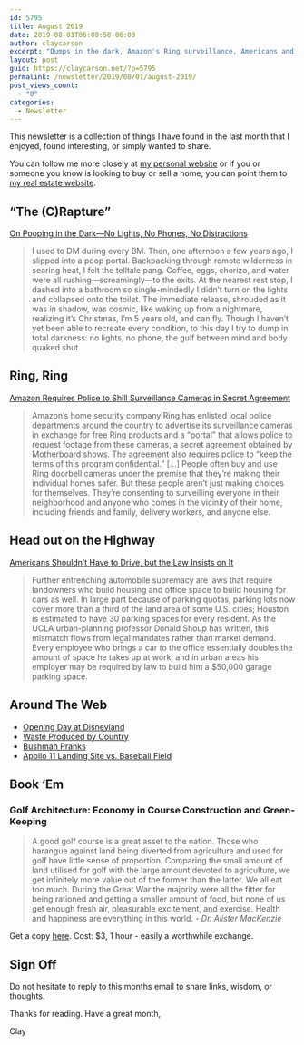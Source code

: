 ```yaml
---
id: 5795
title: August 2019
date: 2019-08-01T06:00:50-06:00
author: claycarson
excerpt: "Dumps in the dark, Amazon's Ring surveillance, Americans and driving, the first day at Disneyland, waste, a man in a bush, and the scale of the Apollo 11 landing site."
layout: post
guid: https://claycarson.net/?p=5795
permalink: /newsletter/2019/08/01/august-2019/
post_views_count:
  - "0"
categories:
  - Newsletter
---
```

<p>This newsletter is a collection of things I have found in the last month that I enjoyed, found interesting, or simply wanted to share.</p>
<p>You can follow me more closely at <a href="http://claycarson.net" title="Personal Website">my personal website</a> or if you or someone you know is looking to buy or sell a home, you can point them to <a href="http://claycarson.com" title="Business Website ">my real estate website</a>.</p>
<h2>“The (C)Rapture”</h2>
<p><a href="https://www.wired.com/story/pooping-dark/?verso=true" title="On Pooping in the Dark—No Lights, No Phones, No Distractions">On Pooping in the Dark—No Lights, No Phones, No Distractions</a></p>
<blockquote>
<p>I used to DM during every BM. Then, one afternoon a few years ago, I slipped into a poop portal. Backpacking through remote wilderness in searing heat, I felt the telltale pang. Coffee, eggs, chorizo, and water were all rushing—screamingly—to the exits. At the nearest rest stop, I dashed into a bathroom so single-mindedly I didn’t turn on the lights and collapsed onto the toilet. The immediate release, shrouded as it was in shadow, was cosmic, like waking up from a nightmare, realizing it’s Christmas, I’m 5 years old, and can fly. Though I haven’t yet been able to recreate every condition, to this day I try to dump in total darkness: no lights, no phone, the gulf between mind and body quaked shut.</p>
</blockquote>
<h2>Ring, Ring</h2>
<p><a href="https://www.vice.com/en_us/article/mb88za/amazon-requires-police-to-shill-surveillance-cameras-in-secret-agreement?xyz" title="Amazon Requires Police to Shill Surveillance Cameras in Secret Agreement">Amazon Requires Police to Shill Surveillance Cameras in Secret Agreement</a></p>
<blockquote>
<p>Amazon’s home security company Ring has enlisted local police departments around the country to advertise its surveillance cameras in exchange for free Ring products and a “portal” that allows police to request footage from these cameras, a secret agreement obtained by Motherboard shows. The agreement also requires police to “keep the terms of this program confidential.”
[…]
People often buy and use Ring doorbell cameras under the premise that they’re making their individual homes safer. But these people aren’t just making choices for themselves. They’re consenting to surveilling everyone in their neighborhood and anyone who comes in the vicinity of their home, including friends and family, delivery workers, and anyone else.</p>
</blockquote>
<h2>Head out on the Highway</h2>
<p><a href="https://www.theatlantic.com/ideas/archive/2019/07/car-crashes-arent-always-unavoidable/592447/" title="Americans Shouldn’t Have to Drive, but the Law Insists on It">Americans Shouldn’t Have to Drive, but the Law Insists on It</a></p>
<blockquote>
<p>Further entrenching automobile supremacy are laws that require landowners who build housing and office space to build housing for cars as well. In large part because of parking quotas, parking lots now cover more than a third of the land area of some U.S. cities; Houston is estimated to have 30 parking spaces for every resident. As the UCLA urban-planning professor Donald Shoup has written, this mismatch flows from legal mandates rather than market demand. Every employee who brings a car to the office essentially doubles the amount of space he takes up at work, and in urban areas his employer may be required by law to build him a $50,000 garage parking space.</p>
</blockquote>
<h2>Around The Web</h2>
<ul>
<li><a href="https://www.theatlantic.com/photo/2019/07/opening-day-disneyland-photos-1955/594655/" title="Opening Day at Disneyland">Opening Day at Disneyland</a></li>
<li><a href="https://i.imgur.com/aZV8rau.gifv" title="Waste Produced by Country">Waste Produced by Country</a></li>
<li><a href="https://www.youtube.com/watch?v=GNZ3UCGjHo8&amp;feature=youtu.be">Bushman Pranks</a></li>
<li><a href="https://history.nasa.gov/alsj/a11/A11vsMLB.gif" title="Apollo 11 Landing Site vs. Baseball Field">Apollo 11 Landing Site vs. Baseball Field</a></li>
</ul>
<h2>Book ‘Em</h2>
<h3>Golf Architecture: Economy in Course Construction and Green-Keeping</h3>
<blockquote>
<p>A good golf course is a great asset to the nation. Those who harangue against land being diverted from agriculture and used for golf have little sense of proportion. Comparing the small amount of land utilised for golf with the large amount devoted to agriculture, we get infinitely more value out of the former than the latter. We all eat too much. During the Great War the majority were all the fitter for being rationed and getting a smaller amount of food, but none of us get enough fresh air, pleasurable excitement, and exercise. Health and happiness are everything in this world.
<em>- Dr. Alister MacKenzie</em></p>
</blockquote>
<p>Get a copy <a href="https://www.amazon.com/Golf-Architecture-Economy-Construction-Green-Keeping/dp/1733591141" title="Golf Architecture: Economy in Course Construction and Green-Keeping">here</a>. Cost: $3, 1 hour - easily a worthwhile exchange.</p>
<h2>Sign Off</h2>
<p>Do not hesitate to reply to this months email to share links, wisdom, or thoughts.</p>
<p>Thanks for reading. Have a great month,</p>
<p>Clay</p>